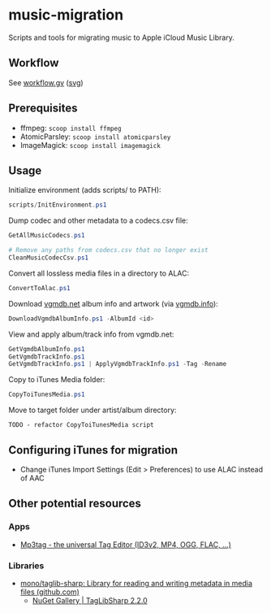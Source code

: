# music-migration
Scripts and tools for migrating music to Apple iCloud Music Library.

## Workflow
See [workflow.gv](/workflow.gv) ([svg](/artifacts/workflow.gv.svg))

## Prerequisites
- ffmpeg: ```scoop install ffmpeg```
- AtomicParsley: ```scoop install atomicparsley```
- ImageMagick: ```scoop install imagemagick```

## Usage
Initialize environment (adds scripts/ to PATH):
```powershell
scripts/InitEnvironment.ps1
```

Dump codec and other metadata to a codecs.csv file:
```powershell
GetAllMusicCodecs.ps1

# Remove any paths from codecs.csv that no longer exist
CleanMusicCodecCsv.ps1
```

Convert all lossless media files in a directory to ALAC:
```powershell
ConvertToAlac.ps1
```

Download [vgmdb.net](https://vgmdb.net) album info and artwork (via [vgmdb.info](https://vgmdb.info)):
```powershell
DownloadVgmdbAlbumInfo.ps1 -AlbumId <id>
```

View and apply album/track info from vgmdb.net:
```powershell
GetVgmdbAlbumInfo.ps1
GetVgmdbTrackInfo.ps1
GetVgmdbTrackInfo.ps1 | ApplyVgmdbTrackInfo.ps1 -Tag -Rename
```

Copy to iTunes Media folder:
```powershell
CopyToiTunesMedia.ps1
```

Move to target folder under artist/album directory:
```
TODO - refactor CopyToiTunesMedia script
```

## Configuring iTunes for migration
- Change iTunes Import Settings (Edit > Preferences) to use ALAC instead of AAC

## Other potential resources
### Apps
- [Mp3tag - the universal Tag Editor (ID3v2, MP4, OGG, FLAC, ...)](https://www.mp3tag.de/en/)

### Libraries
- [mono/taglib-sharp: Library for reading and writing metadata in media files (github.com)](https://github.com/mono/taglib-sharp)
    - [NuGet Gallery | TagLibSharp 2.2.0](https://www.nuget.org/packages/TagLibSharp)
